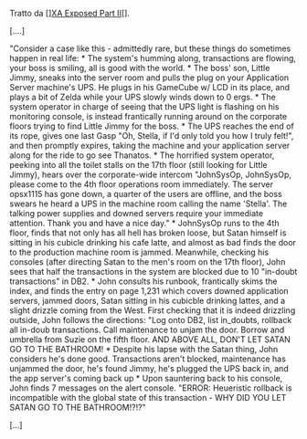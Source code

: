 Tratto da [<html>]<a href="http://www.jroller.com/page/pyrasun/20040113#xa_exposed_part_ii_schwartz">XA Exposed Part II</a>[</html>].

[....]

"Consider a case like this - admittedly rare, but these things do sometimes happen in real life: 
	* The system's humming along, transactions are flowing, your boss is smiling, all is good with the world. 
	* The boss' son, Little Jimmy, sneaks into the server room and pulls the plug on your Application Server machine's UPS. He plugs in his GameCube w/ LCD in its place, and plays a bit of Zelda while your UPS slowly winds down to 0 ergs. 
	* The system operator in charge of seeing that the UPS light is flashing on his monitoring console, is instead frantically running around on the corporate floors trying to find Little Jimmy for the boss. 
	* The UPS reaches the end of its rope, gives one last Gasp "Oh, Stella, if I'd only told you how I truly felt!", and then promptly expires, taking the machine and your application server along for the ride to go see Thanatos. 
	* The horrified system operator, peeking into all the toilet stalls on the 17th floor (still looking for Little Jimmy), hears over the corporate-wide intercom "JohnSysOp, JohnSysOp, please come to the 4th floor operations room immediately. The server opsx1115 has gone down, a quarter of the users are offline, and the boss swears he heard a UPS in the machine room calling the name 'Stella'. The talking power supplies and downed servers require your immediate attention. Thank you and have a nice day." 
	* JohnSysOp runs to the 4th floor, finds that not only has all hell has broken loose, but Satan himself is sitting in his cubicle drinking his cafe latte, and almost as bad finds the door to the production machine room is jammed. Meanwhile, checking his consoles (after directing Satan to the men's room on the 17th floor), John sees that half the transactions in the system are blocked due to 10 "in-doubt transactions" in DB2. 
	* John consults his runbook, frantically skims the index, and finds the entry on page 1,231 which covers downed application servers, jammed doors, Satan sitting in his cubicble drinking lattes, and a slight drizzle coming from the West. First checking that it is indeed drizzling outside, John follows the directions: "Log onto DB2, list in_doubts, rollback all in-doub transactions. Call maintenance to unjam the door. Borrow and umbrella from Suzie on the fifth floor. AND ABOVE ALL, DON'T LET SATAN GO TO THE BATHROOM! 
	* Despite his lapse with the Satan thing, John considers he's done good. Transactions aren't blocked, maintenance has unjammed the door, he's found Jimmy, he's plugged the UPS back in, and the app server's coming back up 
	* Upon sauntering back to his console, John finds 7 messages on the alert console. "ERROR: Heueristic rollback is incompatible with the global state of this transaction - WHY DID YOU LET SATAN GO TO THE BATHROOM!?!?" 

[...]
